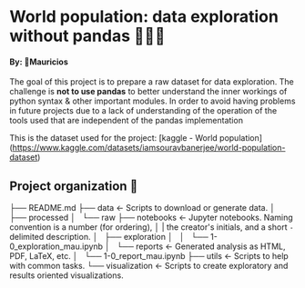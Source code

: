 # World population: data exploration without pandas :no_entry_sign::panda_face::no_entry_sign:

#### By: :t-rex:Mauricios

The goal of this project is to prepare a raw dataset for data exploration.
The challenge is **not to use pandas** to better understand the inner workings of python syntax & other important modules. In order to avoid having problems in future projects due to a lack of understanding of the operation of the tools used that are independent of the pandas implementation


This is the dataset used for the project: [kaggle - World population] (https://www.kaggle.com/datasets/iamsouravbanerjee/world-population-dataset)  

## Project organization :pineapple:
├── README.md
├── data                       <- Scripts to download or generate data.
│   ├── processed
│   └── raw
├── notebooks                  <- Jupyter notebooks. Naming convention is a number (for ordering),
│   |                             the creator's initials, and a short `-` delimited description.
│   ├── exploration
│   │   └── 1-0_exploration_mau.ipynb
│   └── reports                <- Generated analysis as HTML, PDF, LaTeX, etc.
│       └── 1-0_report_mau.ipynb
├── utils                      <- Scripts to help with common tasks.
└── visualization              <- Scripts to create exploratory and results oriented visualizations.